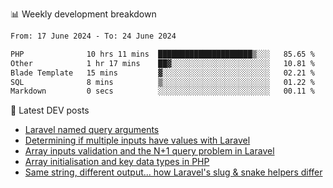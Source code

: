 📊 Weekly development breakdown
<!--START_SECTION:waka-->

```txt
From: 17 June 2024 - To: 24 June 2024

PHP              10 hrs 11 mins  █████████████████████▒░░░   85.65 %
Other            1 hr 17 mins    ██▓░░░░░░░░░░░░░░░░░░░░░░   10.81 %
Blade Template   15 mins         ▓░░░░░░░░░░░░░░░░░░░░░░░░   02.21 %
SQL              8 mins          ▒░░░░░░░░░░░░░░░░░░░░░░░░   01.22 %
Markdown         0 secs          ░░░░░░░░░░░░░░░░░░░░░░░░░   00.11 %
```

<!--END_SECTION:waka-->

📕 Latest DEV posts
<!-- BLOG-POST-LIST:START -->
- [Laravel named query arguments](https://dev.to/michaelvickersuk/laravel-named-query-arguments-28kd)
- [Determining if multiple inputs have values with Laravel](https://dev.to/michaelvickersuk/determining-if-multiple-inputs-have-values-with-laravel-km6)
- [Array inputs validation and the N+1 query problem in Laravel](https://dev.to/michaelvickersuk/array-inputs-validation-and-the-n1-query-problem-in-laravel-2agb)
- [Array initialisation and key data types in PHP](https://dev.to/michaelvickersuk/array-initialisation-and-key-data-types-in-php-1e5b)
- [Same string, different output... how Laravel&#39;s slug &amp; snake helpers differ](https://dev.to/michaelvickersuk/same-string-different-output-how-laravels-slug-snake-helpers-differ-1ccj)
<!-- BLOG-POST-LIST:END -->
